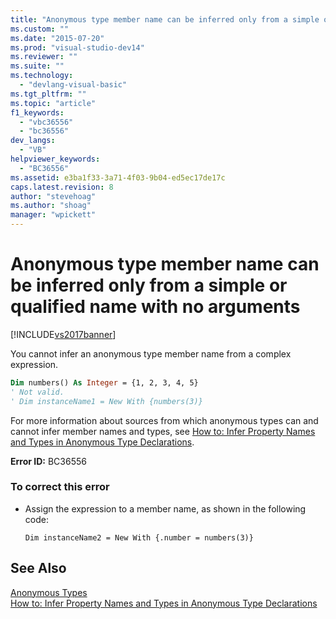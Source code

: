 ```yaml
---
title: "Anonymous type member name can be inferred only from a simple or qualified name with no arguments | Microsoft Docs"
ms.custom: ""
ms.date: "2015-07-20"
ms.prod: "visual-studio-dev14"
ms.reviewer: ""
ms.suite: ""
ms.technology: 
  - "devlang-visual-basic"
ms.tgt_pltfrm: ""
ms.topic: "article"
f1_keywords: 
  - "vbc36556"
  - "bc36556"
dev_langs: 
  - "VB"
helpviewer_keywords: 
  - "BC36556"
ms.assetid: e3ba1f33-3a71-4f03-9b04-ed5ec17de17c
caps.latest.revision: 8
author: "stevehoag"
ms.author: "shoag"
manager: "wpickett"
---
```

# Anonymous type member name can be inferred only from a simple or qualified name with no arguments
[!INCLUDE[vs2017banner](../../../includes/vs2017banner.md)]

You cannot infer an anonymous type member name from a complex expression.  
  
```vb  
Dim numbers() As Integer = {1, 2, 3, 4, 5}  
' Not valid.  
' Dim instanceName1 = New With {numbers(3)}  
```  
  
 For more information about sources from which anonymous types can and cannot infer member names and types, see [How to: Infer Property Names and Types in Anonymous Type Declarations](../../../visual-basic/programming-guide/language-features/objects-and-classes/how-to-infer-property-names-and-types-in-anonymous-type-declarations.md).  
  
 **Error ID:** BC36556  
  
### To correct this error  
  
-   Assign the expression to a member name, as shown in the following code:  
  
    ```  
    Dim instanceName2 = New With {.number = numbers(3)}  
    ```  
  
## See Also  
 [Anonymous Types](../../../visual-basic/programming-guide/language-features/objects-and-classes/anonymous-types.md)   
 [How to: Infer Property Names and Types in Anonymous Type Declarations](../../../visual-basic/programming-guide/language-features/objects-and-classes/how-to-infer-property-names-and-types-in-anonymous-type-declarations.md)